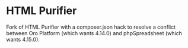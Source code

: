 HTML Purifier
=============

Fork of HTML Purifier with a composer.json hack to resolve a conflict between Oro Platform (which wants 4.14.0) and phpSpreadsheet (which wants 4.15.0).
